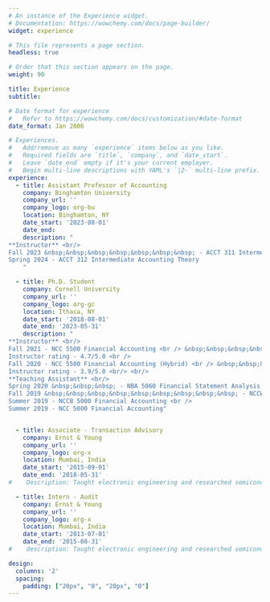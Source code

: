 ```yaml
---
# An instance of the Experience widget.
# Documentation: https://wowchemy.com/docs/page-builder/
widget: experience

# This file represents a page section.
headless: true

# Order that this section appears on the page.
weight: 90

title: Experience
subtitle: 

# Date format for experience
#   Refer to https://wowchemy.com/docs/customization/#date-format
date_format: Jan 2006

# Experiences.
#   Add/remove as many `experience` items below as you like.
#   Required fields are `title`, `company`, and `date_start`.
#   Leave `date_end` empty if it's your current employer.
#   Begin multi-line descriptions with YAML's `|2-` multi-line prefix.
experience:
  - title: Assistant Professor of Accounting
    company: Binghamton University
    company_url: ''
    company_logo: org-bu
    location: Binghamton, NY
    date_start: '2023-08-01'
    date_end: 
    description: "
**Instructor** <br/>
Fall 2023 &nbsp;&nbsp;&nbsp;&nbsp;&nbsp;&nbsp;&nbsp; - ACCT 311 Intermediate Accounting Theory <br/>
Spring 2024 - ACCT 312 Intermediate Accounting Theory
    "

  - title: Ph.D. Student
    company: Cornell University
    company_url: ''
    company_logo: org-gc
    location: Ithaca, NY
    date_start: '2018-08-01'
    date_end: '2023-05-31'
    description: "
**Instructor** <br/>
Fall 2021 - NCC 5500 Financial Accounting <br /> &nbsp;&nbsp;&nbsp;&nbsp;&nbsp;&nbsp;&nbsp;&nbsp;
Instructor rating - 4.7/5.0 <br />
Fall 2020 - NCC 5500 Financial Accounting (Hybrid) <br /> &nbsp;&nbsp;&nbsp;&nbsp;&nbsp;&nbsp;&nbsp;&nbsp;
Instructor rating - 3.9/5.0 <br/> <br/>
**Teaching Assistant** <br/>
Spring 2020 &nbsp;&nbsp;&nbsp; - NBA 5060 Financial Statement Analysis <br />
Fall 2019 &nbsp;&nbsp;&nbsp;&nbsp;&nbsp;&nbsp;&nbsp;&nbsp;&nbsp; - NCCW 5000 Financial Accounting <br />
Summer 2019 - NCCB 5000 Financial Accounting <br />
Summer 2019 - NCC 5000 Financial Accounting"


  - title: Associate - Transaction Advisory
    company: Ernst & Young 
    company_url: ''
    company_logo: org-x
    location: Mumbai, India
    date_start: '2015-09-01'
    date_end: '2018-05-31'
#    Description: Taught electronic engineering and researched semiconductor physics.

  - title: Intern - Audit
    company: Ernst & Young
    company_url: ''
    company_logo: org-x
    location: Mumbai, India
    date_start: '2013-07-01'
    date_end: '2015-08-31'
#    description: Taught electronic engineering and researched semiconductor physics.

design:
  columns: '2'
  spacing:
    padding: ["20px", "0", "20px", "0"]
---
```

